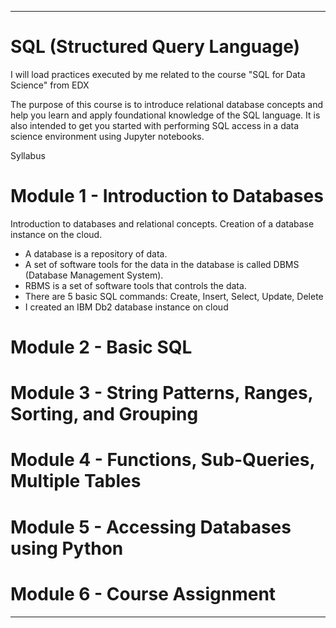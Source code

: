 __________________________________________

# SQL (Structured Query Language)
I will load practices executed by me related to the course "SQL for Data Science" from EDX

The purpose of this course is to introduce relational database concepts and help you learn and apply foundational knowledge of the SQL language. It is also intended to get you started with performing SQL access in a data science environment using Jupyter notebooks.

Syllabus

# Module 1 - Introduction to Databases
Introduction to databases and relational concepts. Creation of a database instance on the cloud. 
- A database is a repository of data.
- A set of software tools for the data in the database is called DBMS (Database Management System).
- RBMS is a set of software tools that controls the data.
- There are 5 basic SQL commands: Create, Insert, Select, Update, Delete
- I created an IBM Db2 database instance on cloud

# Module 2 - Basic SQL

# Module 3 - String Patterns, Ranges, Sorting, and Grouping

# Module 4 - Functions, Sub-Queries, Multiple Tables

# Module 5 - Accessing Databases using Python

# Module 6 - Course Assignment

__________________________________________
